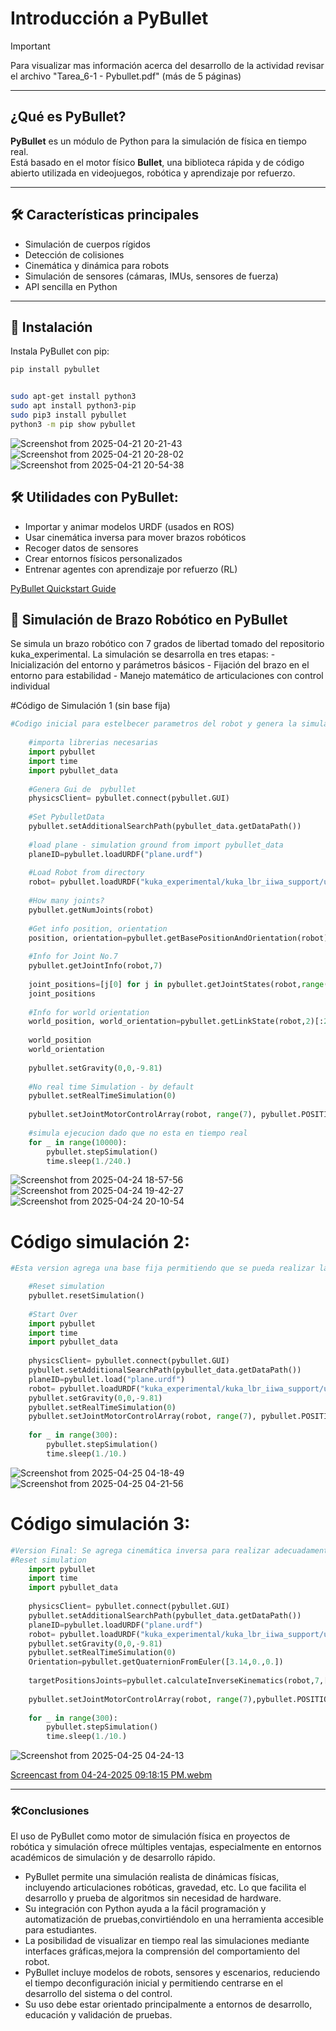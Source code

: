 # Introducción a PyBullet

> [!Important]
> Para visualizar mas información acerca del desarrollo de la actividad revisar el archivo "Tarea_6-1 - Pybullet.pdf" (más de 5 páginas)

---

## ¿Qué es PyBullet?

**PyBullet** es un módulo de Python para la simulación de física en tiempo real.  
Está basado en el motor físico **Bullet**, una biblioteca rápida y de código abierto utilizada en videojuegos, robótica y aprendizaje por refuerzo.

---

## 🛠️ Características principales

- Simulación de cuerpos rígidos 
- Detección de colisiones
- Cinemática y dinámica para robots
- Simulación de sensores (cámaras, IMUs, sensores de fuerza)
- API sencilla en Python

---

## 🧪 Instalación

Instala PyBullet con pip:

```bash
pip install pybullet
```

```bash

sudo apt-get install python3
sudo apt install python3-pip
sudo pip3 install pybullet
python3 -m pip show pybullet
```
![Screenshot from 2025-04-21 20-21-43](https://github.com/user-attachments/assets/767f303a-3213-4fe5-b7e6-f9e2a2bee23b)
![Screenshot from 2025-04-21 20-28-02](https://github.com/user-attachments/assets/bfed1225-486c-481f-888c-a6f804fe55a8)
![Screenshot from 2025-04-21 20-54-38](https://github.com/user-attachments/assets/87462556-9366-437e-861c-4514392c838e)

## 🛠️ Utilidades con PyBullet:

- Importar y animar modelos URDF (usados en ROS)
- Usar cinemática inversa para mover brazos robóticos
- Recoger datos de sensores
- Crear entornos fı́sicos personalizados
- Entrenar agentes con aprendizaje por refuerzo (RL)
  
[PyBullet Quickstart Guide](https://raw.githubusercontent.com/bulletphysics/bullet3/master/docs/pybullet_quickstartguide.pdf)

## 🤖 Simulación de Brazo Robótico en PyBullet

Se simula un brazo robótico con 7 grados de libertad tomado del repositorio kuka_experimental. La simulación se desarrolla en tres etapas:
    - Inicialización del entorno y parámetros básicos
    - Fijación del brazo en el entorno para estabilidad
    - Manejo matemático de articulaciones con control individual
    
#Código de Simulación 1 (sin base fija)

```python
#Codigo inicial para estelbecer parametros del robot y genera la simulacion de una caida,  buscando una torcion de 0.2 metros en cada articulacion sin una base fija
    
    #importa librerias necesarias
    import pybullet
    import time
    import pybullet_data
    
    #Genera Gui de  pybullet 
    physicsClient= pybullet.connect(pybullet.GUI) 
    
    #Set PybulletData
    pybullet.setAdditionalSearchPath(pybullet_data.getDataPath())
    
    #load plane - simulation ground from import pybullet_data
    planeID=pybullet.loadURDF("plane.urdf")
    
    #Load Robot from directory
    robot= pybullet.loadURDF("kuka_experimental/kuka_lbr_iiwa_support/urdf/lbr_iiwa_14_r820.urdf")
    
    #How many joints?
    pybullet.getNumJoints(robot)
    
    #Get info position, orientation
    position, orientation=pybullet.getBasePositionAndOrientation(robot)
    
    #Info for Joint No.7
    pybullet.getJointInfo(robot,7)
    
    joint_positions=[j[0] for j in pybullet.getJointStates(robot,range(7))]
    joint_positions
    
    #Info for world orientation
    world_position, world_orientation=pybullet.getLinkState(robot,2)[:2]
    
    world_position
    world_orientation
    
    pybullet.setGravity(0,0,-9.81)
    
    #No real time Simulation - by default
    pybullet.setRealTimeSimulation(0) 
    
    pybullet.setJointMotorControlArray(robot, range(7), pybullet.POSITION_CONTROL, targetPositions=[0.2]*7)
    
    #simula ejecucion dado que no esta en tiempo real 
    for _ in range(10000):
    	pybullet.stepSimulation()
    	time.sleep(1./240.)
```
![Screenshot from 2025-04-24 18-57-56](https://github.com/user-attachments/assets/c62a4f47-84af-47e9-8d44-7a9e5e0669e9)
![Screenshot from 2025-04-24 19-42-27](https://github.com/user-attachments/assets/66a8e8ea-77c2-4da3-9eba-c91a2cde6027)
![Screenshot from 2025-04-24 20-10-54](https://github.com/user-attachments/assets/56d964e1-39cd-458e-98d7-58ec59552f63)

# Código simulación 2:
```python
#Esta version agrega una base fija permitiendo que se pueda realizar la torcion de 1.5 metros en cada articulacion

    #Reset simulation
    pybullet.resetSimulation()
    
    #Start Over
    import pybullet
    import time
    import pybullet_data
     
    physicsClient= pybullet.connect(pybullet.GUI) 
    pybullet.setAdditionalSearchPath(pybullet_data.getDataPath())
    planeID=pybullet.load("plane.urdf")
    robot= pybullet.loadURDF("kuka_experimental/kuka_lbr_iiwa_support/urdf/lbr_iiwa_14_r820.urdf",[0,0,0],useFixedBase=1)
    pybullet.setGravity(0,0,-9.81)
    pybullet.setRealTimeSimulation(0)
    pybullet.setJointMotorControlArray(robot, range(7), pybullet.POSITION_CONTROL, targetPositions=[1.5]*7)
    
    for _ in range(300):
    	pybullet.stepSimulation()
    	time.sleep(1./10.)
  ```
![Screenshot from 2025-04-25 04-18-49](https://github.com/user-attachments/assets/f2854e21-0db4-4eeb-8250-7bac65780c76)
![Screenshot from 2025-04-25 04-21-56](https://github.com/user-attachments/assets/abcba1ee-493c-42af-a1d1-e6c9e7e18ad5)

# Código simulación 3:
```python
#Version Final: Se agrega cinemática inversa para realizar adecuadamente la torcion de 1.5 metros en cada articulacion
#Reset simulation
    import pybullet
    import time
    import pybullet_data
     
    physicsClient= pybullet.connect(pybullet.GUI) 
    pybullet.setAdditionalSearchPath(pybullet_data.getDataPath())
    planeID=pybullet.loadURDF("plane.urdf")
    robot= pybullet.loadURDF("kuka_experimental/kuka_lbr_iiwa_support/urdf/lbr_iiwa_14_r820.urdf",[0,0,0],useFixedBase=1)
    pybullet.setGravity(0,0,-9.81)
    pybullet.setRealTimeSimulation(0)
    Orientation=pybullet.getQuaternionFromEuler([3.14,0.,0.])
    
    targetPositionsJoints=pybullet.calculateInverseKinematics(robot,7,[0.1,0.1,0.4],targetOrientation=Orientation)
    
    pybullet.setJointMotorControlArray(robot, range(7),pybullet.POSITION_CONTROL,targetPositions=targetPositionsJoints)
    
    for _ in range(300):
    	pybullet.stepSimulation()
    	time.sleep(1./10.) 
  ```

![Screenshot from 2025-04-25 04-24-13](https://github.com/user-attachments/assets/f64fd61d-a0a9-4600-8f5f-19a1f66922a5)

[Screencast from 04-24-2025 09:18:15 PM.webm](https://github.com/user-attachments/assets/89302a6e-0850-403c-85df-1d1e2d9c9b3a)

---
### 🛠️Conclusiones

El uso de PyBullet como motor de simulación fı́sica en proyectos de robótica y simulación
ofrece múltiples ventajas, especialmente en entornos académicos de simulación y de desarrollo rápido. 

- PyBullet permite una simulación realista de dinámicas fı́sicas, incluyendo  articulaciones robóticas, gravedad, etc. Lo que facilita el desarrollo y prueba de algoritmos
sin necesidad de hardware.
- Su integración con Python ayuda a la fácil programación y automatización de pruebas,convirtiéndolo en una herramienta accesible para estudiantes.
- La posibilidad de visualizar en tiempo real las simulaciones mediante interfaces gráficas,mejora la comprensión del comportamiento del robot.
- PyBullet incluye modelos de robots, sensores y escenarios, reduciendo el tiempo deconfiguración inicial y permitiendo centrarse en el desarrollo del sistema o del control.
- Su uso debe estar orientado principalmente a entornos de desarrollo, educación y validación de pruebas.

